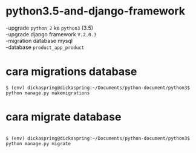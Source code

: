 # python3.5-and-django-framework
-upgrade `python 2` ke `python3` (3.5)<br/>
-upgrade django framework `V.2.0.3` <br/>
-migration database mysql <br/>
-database `product_app_product`

# cara migrations database
```
$ (env) dickaspring@dickaspring:~/Documents/python-document/python3$ python manage.py makemigrations
```

# cara migrate database
```

$ (env) dickaspring@dickaspring:~/Documents/python-document/python3$ python manage.py migrate
```
